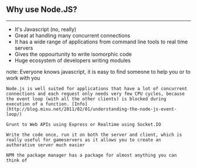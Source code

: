 ##  Why use Node.JS?

-------------

- It's Javascript (no, really) <!-- .element: class="fragment" data-fragment-index="1" -->
- Great at handling many concurrent connections <!-- .element: class="fragment" data-fragment-index="2" -->
- It has a wide range of applications from command line tools to real time servers <!-- .element: class="fragment" data-fragment-index="3" -->
- Gives the oppourtunity to write isomorphic code <!-- .element: class="fragment" data-fragment-index="4" -->
- Huge ecosystem of developers writing modules <!-- .element: class="fragment" data-fragment-index="5" -->

note:
    Everyone knows javascript, it is easy to find someone to help you or to work with you

    Node.js is well suited for applications that have a lot of concurrent connections and each request only needs very few CPU cycles, because the event loop (with all the other clients) is blocked during execution of a function. [Info](http://blog.mixu.net/2011/02/01/understanding-the-node-js-event-loop/)

    Grunt to Web APIs using Express or Realtime using Socket.IO

    Write the code once, run it on both the server and client, which is really useful for gameservers as it allows you to create an authorative server much easier

    NPM the package manager has a package for almost anything you can think of
